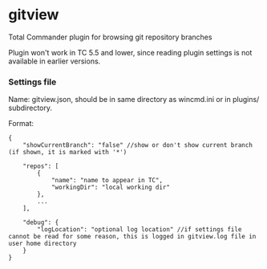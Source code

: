 # gitview
Total Commander plugin for browsing git repository branches

Plugin won't work in TC 5.5 and lower, since reading plugin settings is not available in earlier versions.

### Settings file
Name: gitview.json, should be in same directory as wincmd.ini or in plugins/ subdirectory.

Format:

	{
		"showCurrentBranch": "false" //show or don't show current branch (if shown, it is marked with '*')

		"repos": [
			{
				"name": "name to appear in TC",
				"workingDir": "local working dir"
			},
			...
		],

		"debug": {
			"logLocation": "optional log location" //if settings file cannot be read for some reason, this is logged in gitview.log file in user home directory
		}
	}
